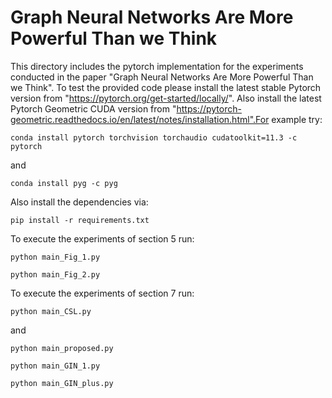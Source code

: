 # Graph Neural Networks Are More Powerful Than we Think

This directory includes the pytorch implementation for the experiments conducted
in the paper "Graph Neural Networks Are More Powerful Than we Think". To test
the provided code please install the latest stable Pytorch version from 
"https://pytorch.org/get-started/locally/". Also install the latest 
Pytorch Geometric CUDA version from
"https://pytorch-geometric.readthedocs.io/en/latest/notes/installation.html".For
example try:
```
conda install pytorch torchvision torchaudio cudatoolkit=11.3 -c pytorch
```
and
```
conda install pyg -c pyg
```
Also install the dependencies via:
```
pip install -r requirements.txt
```
To execute the experiments of section 5 run:

```
python main_Fig_1.py
```
```
python main_Fig_2.py
```
To execute the experiments of section 7 run:
```
python main_CSL.py
```
and
```
python main_proposed.py
```
```
python main_GIN_1.py
```
```
python main_GIN_plus.py
```

